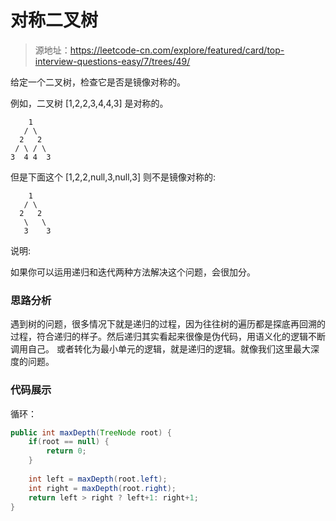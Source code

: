 # 对称二叉树

> 源地址：https://leetcode-cn.com/explore/featured/card/top-interview-questions-easy/7/trees/49/

给定一个二叉树，检查它是否是镜像对称的。

例如，二叉树 [1,2,2,3,4,4,3] 是对称的。
```
    1
   / \
  2   2
 / \ / \
3  4 4  3
```
但是下面这个 [1,2,2,null,3,null,3] 则不是镜像对称的:
```
    1
   / \
  2   2
   \   \
   3    3
```
说明:

如果你可以运用递归和迭代两种方法解决这个问题，会很加分。

### 思路分析
遇到树的问题，很多情况下就是递归的过程，因为往往树的遍历都是探底再回溯的过程，符合递归的样子。然后递归其实看起来很像是伪代码，用语义化的逻辑不断调用自己。
或者转化为最小单元的逻辑，就是递归的逻辑。就像我们这里最大深度的问题。

### 代码展示
循环：
```java
public int maxDepth(TreeNode root) {
    if(root == null) {
        return 0;
    }
    
    int left = maxDepth(root.left);
    int right = maxDepth(root.right);
    return left > right ? left+1: right+1;
}   
```
